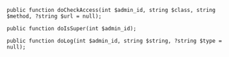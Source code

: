     public function doCheckAccess(int $admin_id, string $class, string $method, ?string $url = null);

    public function doIsSuper(int $admin_id);

    public function doLog(int $admin_id, string $string, ?string $type = null);

